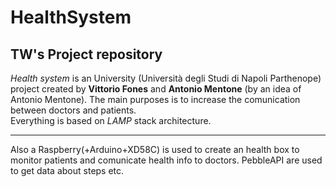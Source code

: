 # HealthSystem
TW's Project repository
---------------------------------------
*Health system* is an University (Università degli Studi di Napoli Parthenope) project created by **Vittorio Fones** and **Antonio Mentone** (by an idea of Antonio Mentone).
The main purposes is to increase the comunication between doctors and patients. <br>
Everything is based on *LAMP* stack architecture.<br>

---------------------------------------

Also a Raspberry(+Arduino+XD58C) is used to create an health box to monitor patients and comunicate health info to doctors.
PebbleAPI are used to get data about steps etc.



